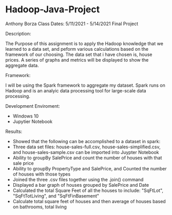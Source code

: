 # Hadoop-Java-Project
Anthony Borza
Class Dates: 5/11/2021 - 5/14/2021
Final Project

Description: 

The Purpose of this assignment is to apply the Hadoop knowledge that we learned to a data set, and peform various calculations
based on the framework of our choosing. The data set that i have chosen is, house prices. A series of graphs and metrics will 
be displayed to show the aggregate data. 

Framework:

I will be using the Spark framework to aggregate my dataset. Spark runs on Hadoop and is an analyic data processing tool for large-scale data processing. 

Development Enviroment:

* Windows 10 
* Jupytier Notebook

Results:
* Showed that the following can be accomplished to a dataset in spark:
* Three data set files: house-sales-full.csv, house-sales-simplified.csv, and house-sales-sample.csv can be imported into Juypter Notebook
* Ability to groupBy SalePrice and count the number of houses with that sale price
* Ability to groupBy PropertyType and SalePrice, and Counted the number of houses with those types
* Joined the three .csv files together using the .join() command
* Displayed a bar graph of houses grouped by SalePrice and Date
* Calculated the total Square Feet of all the houses to include: "SqFtLot", "SqFtTotLiving", and "SqFtFinBasement"
* Calculate total square feet of houses and then average of houses based on bathrooms, total living






